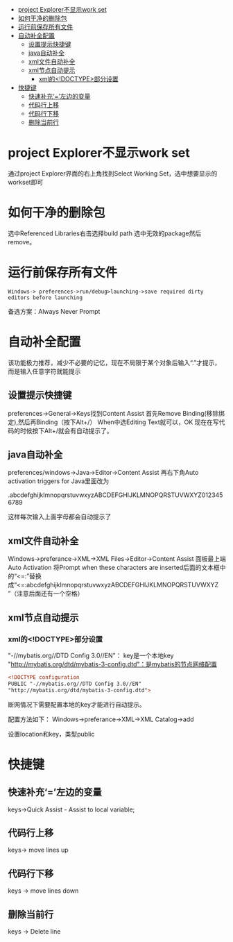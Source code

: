 - [project Explorer不显示work set](#project-explorer不显示work-set)
- [如何干净的删除包](#如何干净的删除包)
- [运行前保存所有文件](#运行前保存所有文件)
- [自动补全配置](#自动补全配置)
  - [设置提示快捷键](#设置提示快捷键)
  - [java自动补全](#java自动补全)
  - [xml文件自动补全](#xml文件自动补全)
  - [xml节点自动提示](#xml节点自动提示)
    - [xml的<!DOCTYPE>部分设置](#xml的doctype部分设置)
- [快捷键](#快捷键)
  - [快速补充‘=’左边的变量](#快速补充左边的变量)
  - [代码行上移](#代码行上移)
  - [代码行下移](#代码行下移)
  - [删除当前行](#删除当前行)
# project Explorer不显示work set

通过project Explorer界面的右上角找到Select Working Set，选中想要显示的workset即可

# 如何干净的删除包

选中Referenced Libraries右击选择build path 选中无效的package然后remove。

# 运行前保存所有文件

    Windows-> preferences->run/debug>launching->save required dirty editors before launching

  备选方案：Always  Never  Prompt

# 自动补全配置

该功能极力推荐，减少不必要的记忆，现在不局限于某个对象后输入“.”才提示，而是输入任意字符就能提示

## 设置提示快捷键

preferences->General->Keys找到Content Assist
首先Remove Binding(移除绑定),然后再Binding（按下Alt+/）
When中选Editing Text就可以，OK
现在在写代码的时候按下Alt+/就会有自动提示了。


## java自动补全
preferences/windows->Java->Editor->Content Assist
再右下角Auto activation triggers for Java里面改为

.abcdefghijklmnopqrstuvwxyzABCDEFGHIJKLMNOPQRSTUVWXYZ0123456789

这样每次输入上面字母都会自动提示了


## xml文件自动补全

Windows->preferance->XML->XML Files->Editor->Content Assist
面板最上端 Auto Activation 将Prompt when these characters are inserted后面的文本框中的“<=:”替换成“<=:abcdefghijklmnopqrstuvwxyzABCDEFGHIJKLMNOPQRSTUVWXYZ ”（注意后面还有一个空格）

## xml节点自动提示

### xml的<!DOCTYPE>部分设置

"-//mybatis.org//DTD Config 3.0//EN"： key是一个本地key
"http://mybatis.org/dtd/mybatis-3-config.dtd"：是mybatis的节点网络配置

```xml
<!DOCTYPE configuration
PUBLIC "-//mybatis.org//DTD Config 3.0//EN"
"http://mybatis.org/dtd/mybatis-3-config.dtd">
```

断网情况下需要配置本地的key才能进行自动提示。

配置方法如下：
Windows->preferance->XML->XML Catalog->add

设置location和key，类型public


# 快捷键

## 快速补充‘=’左边的变量

keys->Quick Assist - Assist to local variable;

## 代码行上移

keys-> move lines up

## 代码行下移

keys -> move lines down

## 删除当前行

keys -> Delete line

